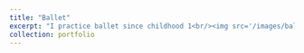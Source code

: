 ```yaml
---
title: "Ballet"
excerpt: "I practice ballet since childhood 1<br/><img src='/images/ballet.jpg' width='600'>"
collection: portfolio
---
```


<!--This is an item in your portfolio. It can be have images or nice text. If you name the file .md, it will be parsed as markdown. If you name the file .html, it will be parsed as HTML. -->
